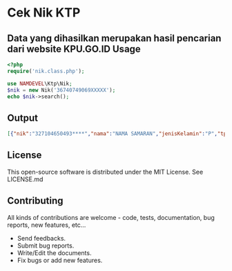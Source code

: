 # Cek Nik KTP
Data yang dihasilkan merupakan hasil pencarian dari website KPU.GO.ID
Usage
---------

```php
<?php
require('nik.class.php');

use NAMDEVEL\Ktp\Nik;
$nik = new Nik('36740749069XXXXX');
echo $nik->search();

```
Output
---------

```json
[{"nik":"327104650493****","nama":"NAMA SAMARAN","jenisKelamin":"P","tps":30,"namaPropinsi":"LAMPUNG"...
```
License
------------

This open-source software is distributed under the MIT License. See LICENSE.md

Contributing
------------

All kinds of contributions are welcome - code, tests, documentation, bug reports, new features, etc...

* Send feedbacks.
* Submit bug reports.
* Write/Edit the documents.
* Fix bugs or add new features.
